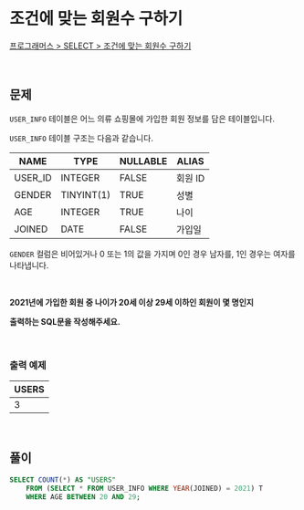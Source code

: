 # 조건에 맞는 회원수 구하기

[프로그래머스 > SELECT > 조건에 맞는 회원수 구하기](https://school.programmers.co.kr/learn/courses/30/lessons/131535)

<br/>

## 문제

`USER_INFO` 테이블은 어느 의류 쇼핑몰에 가입한 회원 정보를 담은 테이블입니다.

`USER_INFO` 테이블 구조는 다음과 같습니다.

| NAME    | TYPE       | NULLABLE | ALIAS  |
| ------- | ---------- | -------- | ------ |
| USER_ID | INTEGER    | FALSE    | 회원 ID |
| GENDER  | TINYINT(1) | TRUE     | 성별    |
| AGE     | INTEGER    | TRUE     | 나이    |
| JOINED  | DATE       | FALSE    | 가입일  |

`GENDER` 컬럼은 비어있거나 0 또는 1의 값을 가지며 0인 경우 남자를, 1인 경우는 여자를 나타냅니다.

<br/>

**2021년에 가입한 회원 중 나이가 20세 이상 29세 이하인 회원이 몇 명인지**

**출력하는 SQL문을 작성해주세요.**

<br/>

### 출력 예제

| USERS |
| ----- |
| 3     |

<br/>

## 풀이

```SQL
SELECT COUNT(*) AS "USERS"
    FROM (SELECT * FROM USER_INFO WHERE YEAR(JOINED) = 2021) T
    WHERE AGE BETWEEN 20 AND 29;
```
